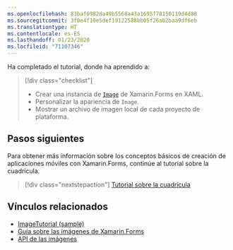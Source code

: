 ```yaml
---
ms.openlocfilehash: 83baf0982da49b5568a43a1695f78150119d4d88
ms.sourcegitcommit: 3f0e4f10e5def19122588bb05f26ab2baa9df6eb
ms.translationtype: HT
ms.contentlocale: es-ES
ms.lasthandoff: 01/23/2020
ms.locfileid: "71107346"
---
```

Ha completado el tutorial, donde ha aprendido a:

> [!div class="checklist"]
>
> - Crear una instancia de [`Image`](xref:Xamarin.Forms.Image) de Xamarin.Forms en XAML.
> - Personalizar la apariencia de `Image`.
> - Mostrar un archivo de imagen local de cada proyecto de plataforma.

## <a name="next-steps"></a>Pasos siguientes

Para obtener más información sobre los conceptos básicos de creación de aplicaciones móviles con Xamarin.Forms, continúe al tutorial sobre la cuadrícula.

> [!div class="nextstepaction"]
> [Tutorial sobre la cuadrícula](~/get-started/tutorials/grid/index.yml)

## <a name="related-links"></a>Vínculos relacionados

- [ImageTutorial (sample)](https://docs.microsoft.com/samples/xamarin/xamarin-forms-samples/getstarted-tutorials-imagetutorial/)
- [Guía sobre las imágenes de Xamarin.Forms](~/xamarin-forms/user-interface/images.md)
- [API de las imágenes](xref:Xamarin.Forms.Image)
